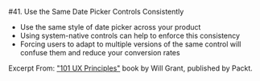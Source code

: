 #41. Use the Same Date Picker Controls Consistently
-  Use the same style of date picker across your product
-  Using system-native controls can help to enforce this consistency
-  Forcing users to adapt to multiple versions of the same control will confuse them and reduce your conversion rates

Excerpt From: ["101 UX Principles"](https://www.packtpub.com/web-development/101-ux-principles) book by Will Grant, published by Packt.
